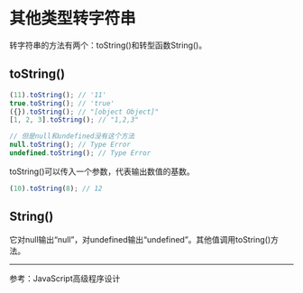 # 其他类型转字符串

转字符串的方法有两个：toString()和转型函数String()。

## toString()

```js
(11).toString(); // '11'
true.toString(); // 'true'
({}).toString(); // "[object Object]"
[1, 2, 3].toString(); // "1,2,3"

// 但是null和undefined没有这个方法
null.toString(); // Type Error
undefined.toString(); // Type Error
```

toString()可以传入一个参数，代表输出数值的基数。

```js
(10).toString(8); // 12
```

## String()

它对null输出“null”，对undefined输出“undefined”。其他值调用toString()方法。

---

参考：JavaScript高级程序设计

